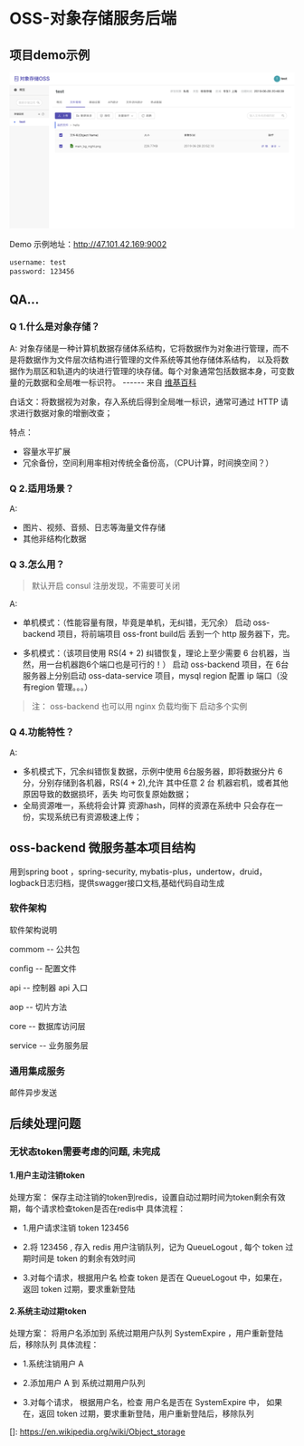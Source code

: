 # OSS-对象存储服务后端

## 项目demo示例

![avatar](./pic/demo.png)

Demo 示例地址：http://47.101.42.169:9002
````
username: test
password: 123456
````

## QA...

### Q 1.什么是对象存储？
A: 
对象存储是一种计算机数据存储体系结构，它将数据作为对象进行管理，而不是将数据作为文件层次结构进行管理的文件系统等其他存储体系结构，
以及将数据作为扇区和轨道内的块进行管理的块存储。每个对象通常包括数据本身，可变数量的元数据和全局唯一标识符。
------ 来自 [维基百科](https://en.wikipedia.org/wiki/Object_storage)

白话文：将数据视为对象，存入系统后得到全局唯一标识，通常可通过 HTTP 请求进行数据对象的增删改查；

特点：
- 容量水平扩展
- 冗余备份，空间利用率相对传统全备份高，（CPU计算，时间换空间？）


### Q 2.适用场景？
A:
- 图片、视频、音频、日志等海量文件存储
- 其他非结构化数据


### Q 3.怎么用？

> 默认开启 consul 注册发现，不需要可关闭

A:
- 单机模式：（性能容量有限，毕竟是单机，无纠错，无冗余）
启动 oss-backend 项目，将前端项目 oss-front build后 丢到一个 http 服务器下，完。

- 多机模式：（该项目使用 RS(4 + 2) 纠错恢复，理论上至少需要 6 台机器，当然，用一台机器跑6个端口也是可行的！）
启动 oss-backend 项目，在 6台服务器上分别启动 oss-data-service 项目，mysql region 配置 ip 端口（没有region 管理。。。）

> 注： oss-backend 也可以用 nginx 负载均衡下 启动多个实例


### Q 4.功能特性？
A:
- 多机模式下，冗余纠错恢复数据，示例中使用 6台服务器，即将数据分片 6 分，分别存储到各机器，RS(4 + 2),允许 其中任意 2 台 机器宕机，或者其他原因导致的数据损坏，丢失
均可恢复原始数据；
- 全局资源唯一，系统将会计算 资源hash，同样的资源在系统中 只会存在一份，实现系统已有资源极速上传；


## oss-backend 微服务基本项目结构

用到spring boot ，spring-security, mybatis-plus，undertow，druid，logback日志归档，提供swagger接口文档,基础代码自动生成

### 软件架构
软件架构说明

commom -- 公共包

config -- 配置文件

api -- 控制器 api 入口

aop -- 切片方法

core -- 数据库访问层

service -- 业务服务层

### 通用集成服务
邮件异步发送

## 后续处理问题

### 无状态token需要考虑的问题, 未完成

####  1.用户主动注销token

处理方案：
保存主动注销的token到redis，设置自动过期时间为token剩余有效期，每个请求检查token是否在redis中
具体流程：

* 1.用户请求注销 token 123456

* 2.将 123456 , 存入 redis 用户注销队列，记为 QueueLogout , 每个 token 过期时间是 token 的剩余有效时间

* 3.对每个请求，根据用户名 检查 token 是否在 QueueLogout 中，如果在，返回 token 过期，要求重新登陆

####  2.系统主动过期token

处理方案：
将用户名添加到 系统过期用户队列 SystemExpire ，用户重新登陆后，移除队列
具体流程：

* 1.系统注销用户 A

* 2.添加用户 A 到 系统过期用户队列

* 3.对每个请求， 根据用户名，检查 用户名是否在 SystemExpire 中， 如果在，返回 token 过期，要求重新登陆，用户重新登陆后，移除队列



[维基百科]: https://en.wikipedia.org/wiki/Object_storage

[]: https://en.wikipedia.org/wiki/Object_storage